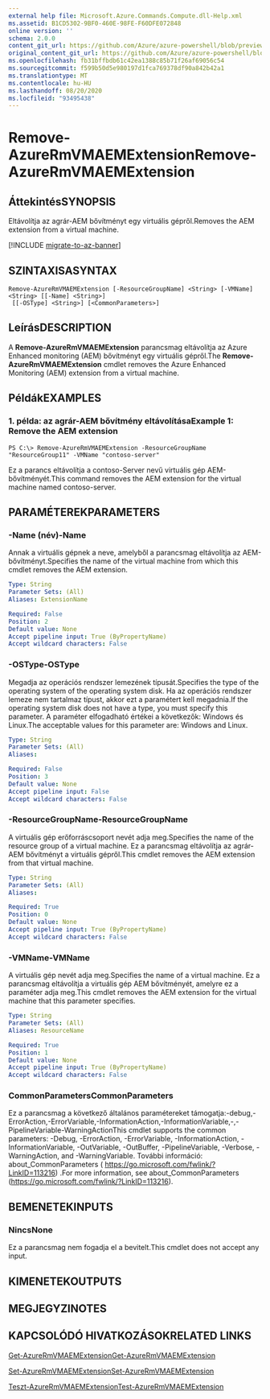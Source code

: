 ```yaml
---
external help file: Microsoft.Azure.Commands.Compute.dll-Help.xml
ms.assetid: B1CD5302-9BF0-460E-98FE-F60DFE072848
online version: ''
schema: 2.0.0
content_git_url: https://github.com/Azure/azure-powershell/blob/preview/src/ResourceManager/Compute/Stack/Commands.Compute/help/Remove-AzureRmVMAEMExtension.md
original_content_git_url: https://github.com/Azure/azure-powershell/blob/preview/src/ResourceManager/Compute/Stack/Commands.Compute/help/Remove-AzureRmVMAEMExtension.md
ms.openlocfilehash: fb31bffbdb61c42ea1388c85b71f26af69056c54
ms.sourcegitcommit: f599b50d5e980197d1fca769378df90a842b42a1
ms.translationtype: MT
ms.contentlocale: hu-HU
ms.lasthandoff: 08/20/2020
ms.locfileid: "93495438"
---
```

# <span data-ttu-id="7b212-101">Remove-AzureRmVMAEMExtension</span><span class="sxs-lookup"><span data-stu-id="7b212-101">Remove-AzureRmVMAEMExtension</span></span>

## <span data-ttu-id="7b212-102">Áttekintés</span><span class="sxs-lookup"><span data-stu-id="7b212-102">SYNOPSIS</span></span>
<span data-ttu-id="7b212-103">Eltávolítja az agrár-AEM bővítményt egy virtuális gépről.</span><span class="sxs-lookup"><span data-stu-id="7b212-103">Removes the AEM extension from a virtual machine.</span></span>

[!INCLUDE [migrate-to-az-banner](../../includes/migrate-to-az-banner.md)]

## <span data-ttu-id="7b212-104">SZINTAXISA</span><span class="sxs-lookup"><span data-stu-id="7b212-104">SYNTAX</span></span>

```
Remove-AzureRmVMAEMExtension [-ResourceGroupName] <String> [-VMName] <String> [[-Name] <String>]
 [[-OSType] <String>] [<CommonParameters>]
```

## <span data-ttu-id="7b212-105">Leírás</span><span class="sxs-lookup"><span data-stu-id="7b212-105">DESCRIPTION</span></span>
<span data-ttu-id="7b212-106">A **Remove-AzureRmVMAEMExtension** parancsmag eltávolítja az Azure Enhanced monitoring (AEM) bővítményt egy virtuális gépről.</span><span class="sxs-lookup"><span data-stu-id="7b212-106">The **Remove-AzureRmVMAEMExtension** cmdlet removes the Azure Enhanced Monitoring (AEM) extension from a virtual machine.</span></span>

## <span data-ttu-id="7b212-107">Példák</span><span class="sxs-lookup"><span data-stu-id="7b212-107">EXAMPLES</span></span>

### <span data-ttu-id="7b212-108">1. példa: az agrár-AEM bővítmény eltávolítása</span><span class="sxs-lookup"><span data-stu-id="7b212-108">Example 1: Remove the AEM extension</span></span>
```
PS C:\> Remove-AzureRmVMAEMExtension -ResourceGroupName "ResourceGroup11" -VMName "contoso-server"
```

<span data-ttu-id="7b212-109">Ez a parancs eltávolítja a contoso-Server nevű virtuális gép AEM-bővítményét.</span><span class="sxs-lookup"><span data-stu-id="7b212-109">This command removes the AEM extension for the virtual machine named contoso-server.</span></span>

## <span data-ttu-id="7b212-110">PARAMÉTEREK</span><span class="sxs-lookup"><span data-stu-id="7b212-110">PARAMETERS</span></span>

### <span data-ttu-id="7b212-111">-Name (név)</span><span class="sxs-lookup"><span data-stu-id="7b212-111">-Name</span></span>
<span data-ttu-id="7b212-112">Annak a virtuális gépnek a neve, amelyből a parancsmag eltávolítja az AEM-bővítményt.</span><span class="sxs-lookup"><span data-stu-id="7b212-112">Specifies the name of the virtual machine from which this cmdlet removes the AEM extension.</span></span>

```yaml
Type: String
Parameter Sets: (All)
Aliases: ExtensionName

Required: False
Position: 2
Default value: None
Accept pipeline input: True (ByPropertyName)
Accept wildcard characters: False
```

### <span data-ttu-id="7b212-113">-OSType</span><span class="sxs-lookup"><span data-stu-id="7b212-113">-OSType</span></span>
<span data-ttu-id="7b212-114">Megadja az operációs rendszer lemezének típusát.</span><span class="sxs-lookup"><span data-stu-id="7b212-114">Specifies the type of the operating system of the operating system disk.</span></span>
<span data-ttu-id="7b212-115">Ha az operációs rendszer lemeze nem tartalmaz típust, akkor ezt a paramétert kell megadnia.</span><span class="sxs-lookup"><span data-stu-id="7b212-115">If the operating system disk does not have a type, you must specify this parameter.</span></span>
<span data-ttu-id="7b212-116">A paraméter elfogadható értékei a következők: Windows és Linux.</span><span class="sxs-lookup"><span data-stu-id="7b212-116">The acceptable values for this parameter are: Windows and Linux.</span></span>

```yaml
Type: String
Parameter Sets: (All)
Aliases: 

Required: False
Position: 3
Default value: None
Accept pipeline input: False
Accept wildcard characters: False
```

### <span data-ttu-id="7b212-117">-ResourceGroupName</span><span class="sxs-lookup"><span data-stu-id="7b212-117">-ResourceGroupName</span></span>
<span data-ttu-id="7b212-118">A virtuális gép erőforráscsoport nevét adja meg.</span><span class="sxs-lookup"><span data-stu-id="7b212-118">Specifies the name of the resource group of a virtual machine.</span></span>
<span data-ttu-id="7b212-119">Ez a parancsmag eltávolítja az agrár-AEM bővítményt a virtuális gépről.</span><span class="sxs-lookup"><span data-stu-id="7b212-119">This cmdlet removes the AEM extension from that virtual machine.</span></span>

```yaml
Type: String
Parameter Sets: (All)
Aliases: 

Required: True
Position: 0
Default value: None
Accept pipeline input: True (ByPropertyName)
Accept wildcard characters: False
```

### <span data-ttu-id="7b212-120">-VMName</span><span class="sxs-lookup"><span data-stu-id="7b212-120">-VMName</span></span>
<span data-ttu-id="7b212-121">A virtuális gép nevét adja meg.</span><span class="sxs-lookup"><span data-stu-id="7b212-121">Specifies the name of a virtual machine.</span></span>
<span data-ttu-id="7b212-122">Ez a parancsmag eltávolítja a virtuális gép AEM bővítményét, amelyre ez a paraméter adja meg.</span><span class="sxs-lookup"><span data-stu-id="7b212-122">This cmdlet removes the AEM extension for the virtual machine that this parameter specifies.</span></span>

```yaml
Type: String
Parameter Sets: (All)
Aliases: ResourceName

Required: True
Position: 1
Default value: None
Accept pipeline input: True (ByPropertyName)
Accept wildcard characters: False
```

### <span data-ttu-id="7b212-123">CommonParameters</span><span class="sxs-lookup"><span data-stu-id="7b212-123">CommonParameters</span></span>
<span data-ttu-id="7b212-124">Ez a parancsmag a következő általános paramétereket támogatja:-debug,-ErrorAction,-ErrorVariable,-InformationAction,-InformationVariable,-,-PipelineVariable-WarningAction</span><span class="sxs-lookup"><span data-stu-id="7b212-124">This cmdlet supports the common parameters: -Debug, -ErrorAction, -ErrorVariable, -InformationAction, -InformationVariable, -OutVariable, -OutBuffer, -PipelineVariable, -Verbose, -WarningAction, and -WarningVariable.</span></span> <span data-ttu-id="7b212-125">További információ: about_CommonParameters ( https://go.microsoft.com/fwlink/?LinkID=113216) .</span><span class="sxs-lookup"><span data-stu-id="7b212-125">For more information, see about_CommonParameters (https://go.microsoft.com/fwlink/?LinkID=113216).</span></span>

## <span data-ttu-id="7b212-126">BEMENETEK</span><span class="sxs-lookup"><span data-stu-id="7b212-126">INPUTS</span></span>

### <span data-ttu-id="7b212-127">Nincs</span><span class="sxs-lookup"><span data-stu-id="7b212-127">None</span></span>
<span data-ttu-id="7b212-128">Ez a parancsmag nem fogadja el a bevitelt.</span><span class="sxs-lookup"><span data-stu-id="7b212-128">This cmdlet does not accept any input.</span></span>

## <span data-ttu-id="7b212-129">KIMENETEK</span><span class="sxs-lookup"><span data-stu-id="7b212-129">OUTPUTS</span></span>

## <span data-ttu-id="7b212-130">MEGJEGYZI</span><span class="sxs-lookup"><span data-stu-id="7b212-130">NOTES</span></span>

## <span data-ttu-id="7b212-131">KAPCSOLÓDÓ HIVATKOZÁSOK</span><span class="sxs-lookup"><span data-stu-id="7b212-131">RELATED LINKS</span></span>

[<span data-ttu-id="7b212-132">Get-AzureRmVMAEMExtension</span><span class="sxs-lookup"><span data-stu-id="7b212-132">Get-AzureRmVMAEMExtension</span></span>](./Get-AzureRmVMAEMExtension.md)

[<span data-ttu-id="7b212-133">Set-AzureRmVMAEMExtension</span><span class="sxs-lookup"><span data-stu-id="7b212-133">Set-AzureRmVMAEMExtension</span></span>](./Set-AzureRmVMAEMExtension.md)

[<span data-ttu-id="7b212-134">Teszt-AzureRmVMAEMExtension</span><span class="sxs-lookup"><span data-stu-id="7b212-134">Test-AzureRmVMAEMExtension</span></span>](./Test-AzureRmVMAEMExtension.md)



